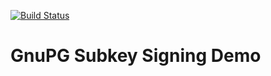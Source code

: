[![Build Status](https://travis-ci.com/sanmai/pgp-subkey-sign.svg?branch=master)](https://travis-ci.com/sanmai/pgp-subkey-sign)

# GnuPG Subkey Signing Demo

